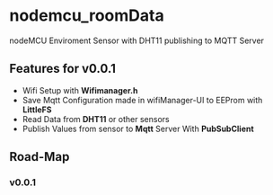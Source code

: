 # nodemcu_roomData
nodeMCU Enviroment Sensor with DHT11 publishing to MQTT Server

## Features for v0.0.1
- Wifi Setup with **Wifimanager.h** 
- Save Mqtt Configuration made in wifiManager-UI to EEProm with **LittleFS**
- Read Data from **DHT11** or other sensors 
- Publish Values from sensor to **Mqtt** Server With **PubSubClient**







## Road-Map

### v0.0.1
